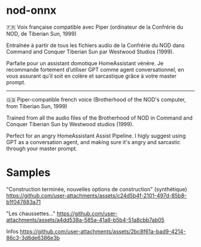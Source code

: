# nod-onnx
🇫🇷 Voix française compatible avec Piper (ordinateur de la Confrérie du NOD, de Tiberian Sun, 1999)

Entraînée à partir de tous les fichiers audio de la Confrérie du NOD dans Command and Conquer Tiberian Sun par Westwood Studios (1999).

Parfaite pour un assistant domotique HomeAssistant vénère. Je recommande fortement d’utiliser GPT comme agent conversationnel, en vous assurant qu’il soit en colère et sarcastique grâce à votre master prompt.

---

🇬🇧 Piper-compatible french voice (Brotherhood of the NOD's computer, from Tiberian Sun, 1999)

Trained from all the audio files of the Brotherhood of NOD in Command and Conquer Tiberian Sun by Westwood studios (1999).

Perfect for an angry HomeAssistant Assist Pipeline. I higly suggest using GPT as a conversation agent, and making sure it's angry and sarcastic through your master prompt.

# Samples

"Construction terminée, nouvelles options de construction" (synthétique)
https://github.com/user-attachments/assets/c24d5b4f-2101-497d-85b8-b1f047883a71

"Les chaussettes..."
https://github.com/user-attachments/assets/a4dd538a-585a-41a8-b5b4-51a8cbb7ab05

Infos 
https://github.com/user-attachments/assets/2bc8f61a-bad9-4214-86c3-3d8de6386e3b

